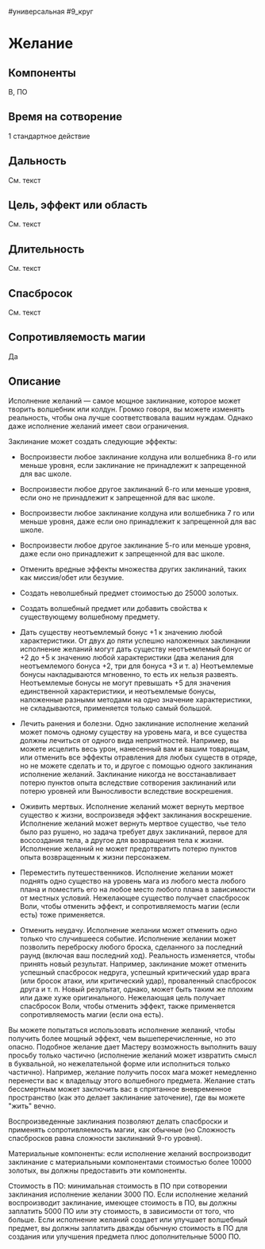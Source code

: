#универсальная
#9_круг
# Желание

## Компоненты
В, ПО

## Время на сотворение
1 стандартное действие

## Дальность
См. текст

## Цель, эффект или область
См. текст

## Длительность
См. текст

## Спасбросок
См. текст

## Сопротивляемость магии
Да

## Описание
Исполнение желаний — самое мощное заклинание, которое может творить волшебник или колдун. Громко говоря, вы можете изменять реальность, чтобы она лучше соответствовала вашим нуждам. Однако даже исполнение желаний имеет свои ограничения.

Заклинание может создать следующие эффекты:

- Воспроизвести любое заклинание колдуна или волшебника 8-го или меньше уровня, если заклинание не принадлежит к запрещенной для вас школе.

- Воспроизвести любое другое заклинаний 6-го или меньше уровня, если оно не принадлежит к запрещенной для вас школе.

- Воспроизвести любое заклинание колдуна или волшебника 7 го или меньше уровня, даже если оно принадлежит к запрещенной для вас школе.

- Воспроизвести любое другое заклинание 5-го или меньше уровня, даже если оно принадлежит к запрещенной для вас школе.

- Отменить вредные эффекты множества других заклинаний, таких как миссия/обет или безумие.

- Создать неволшебный предмет стоимостью до 25000 золотых.

- Создать волшебный предмет или добавить свойства к существующему волшебному предмету.

- Дать существу неотъемлемый бонус +1 к значению любой характеристики. От двух до пяти успешно наложенных заклинании исполнение желаний могут дать существу неотъемлемый бонус or +2 до +5 к значению любой характеристики (два желания для неотъемлемого бонуса +2, три для бонуса +3 и т. а) Неотъемлемые бонусы накладываются мгновенно, то есть их нельзя развеять. Неотъемлемые бонусы не могут превышать +5 для значения единственной характеристики, и неотъемлемые бонусы, наложенные разными методами на одно значение характеристики, не складываются, применяется только самый большой.

- Лечить ранения и болезни. Одно заклинание исполнение желаний может помочь одному существу на уровень мага, и все существа должны лечиться от одного вида неприятностей. Например, вы можете исцелить весь урон, нанесенный вам и вашим товарищам, или отменить все эффекты отравления для любых существ в отряде, но не можете сделать и то, и другое с помощью одного заклинания исполнение желаний. Заклинание никогда не восстанавливает потерю пунктов опыта вследствие сотворения заклинаний или потерю уровней или Выносливости вследствие воскрешения.

- Оживить мертвых. Исполнение желаний может вернуть мертвое существо к жизни, воспроизведя эффект заклинания воскрешение. Исполнение желаний может вернуть мертвое существо, чье тело было раз рушено, но задача требует двух заклинаний, первое для воссоздания тела, а другое для возвращения тела к жизни. Исполнение желаний не может предотвратить потерю пунктов опыта возвращенным к жизни персонажем.

- Переместить путешественников. Исполнение желании может поднять одно существо на уровень мага из любого места любого плана и поместить его на любое место любого плана в зависимости от местных условий. Нежелающее существо получает спасбросок Воли, чтобы отменить эффект, и сопротивляемость магии (если есть) тоже применяется.

- Отменить неудачу. Исполнение желании может отменить одно только что случившееся событие. Исполнение желании может позволить переброску любого броска, сделанного за последний раунд (включая ваш последний ход). Реальность изменяется, чтобы принять новый результат. Например, заклинание может отменить успешный спасбросок недруга, успешный критический удар врага (или бросок атаки, или критический удар), проваленный спасбросок друга и т. п. Новый результат, однако, может быть таким же плохим или даже хуже оригинального. Нежелающая цель получает спасбросок Воли, чтобы отменить эффект, также применяется сопротивляемость магии (если она есть).

Вы можете попытаться использовать исполнение желаний, чтобы получить более мощный эффект, чем вышеперечисленные, но это опасно. Подобное желание дает Мастеру возможность выполнить вашу просьбу только частично (исполнение желаний может извратить смысл в буквальной, но нежелательной форме или исполниться только частично). Например, желание получить посох мага может немедленно перенести вас к владельцу этого волшебного предмета. Желание стать бессмертным может заключить вас в спрятанное вневременное пространство (как это делает заклинание заточение), где вы можете "жить" вечно.

Воспроизведенные заклинания позволяют делать спасброски и применять сопротивляемость магии, как обычные (но Сложность спасбросков равна сложности заклинаний 9-го уровня).

Материальные компоненты: если исполнение желаний воспроизводит заклинание с материальными компонентами стоимостью более 10000 золотых, вы должны предоставить эти компоненты.

Стоимость в ПО: минимальная стоимость в ПО при сотворении заклинания исполнение желании 3000 ПО. Если исполнение желаний воспроизводит заклинание, имеющее стоимость в ПО, вы должны заплатить 5000 ПО или эту стоимость, в зависимости от того, что больше. Если исполнение желаний создает или улучшает волшебный предмет, вы должны заплатить дважды обычную стоимость в ПО для создания или улучшения предмета плюс дополнительные 5000 ПО.